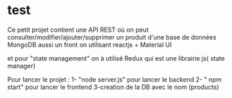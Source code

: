 # test


Ce petit projet contient une API REST où on peut consulter/modifier/ajouter/supprimer un produit d'une base de données MongoDB aussi un front on utilisant reactjs + Material UI 

et pour "state management" on à utilisé Redux qui est une librairie js( state manager)


Pour lancer le projet  :
    1- "node server.js" pour lancer le backend
    2- " npm start" pour lancer le frontend
    3-creation de la DB avec le nom (products)
